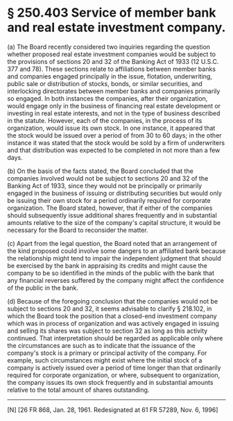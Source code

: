 # § 250.403   Service of member bank and real estate investment company.

(a) The Board recently considered two inquiries regarding the question whether proposed real estate investment companies would be subject to the provisions of sections 20 and 32 of the Banking Act of 1933 (12 U.S.C. 377 and 78). These sections relate to affiliations between member banks and companies engaged principally in the issue, flotation, underwriting, public sale or distribution of stocks, bonds, or similar securities, and interlocking directorates between member banks and companies primarily so engaged. In both instances the companies, after their organization, would engage only in the business of financing real estate development or investing in real estate interests, and not in the type of business described in the statute. However, each of the companies, in the process of its organization, would issue its own stock. In one instance, it appeared that the stock would be issued over a period of from 30 to 60 days; in the other instance it was stated that the stock would be sold by a firm of underwriters and that distribution was expected to be completed in not more than a few days. 


(b) On the basis of the facts stated, the Board concluded that the companies involved would not be subject to sections 20 and 32 of the Banking Act of 1933, since they would not be principally or primarily engaged in the business of issuing or distributing securities but would only be issuing their own stock for a period ordinarily required for corporate organization. The Board stated, however, that if either of the companies should subsequently issue additional shares frequently and in substantial amounts relative to the size of the company's capital structure, it would be necessary for the Board to reconsider the matter. 


(c) Apart from the legal question, the Board noted that an arrangement of the kind proposed could involve some dangers to an affiliated bank because the relationship might tend to impair the independent judgment that should be exercised by the bank in appraising its credits and might cause the company to be so identified in the minds of the public with the bank that any financial reverses suffered by the company might affect the confidence of the public in the bank. 


(d) Because of the foregoing conclusion that the companies would not be subject to sections 20 and 32, it seems advisable to clarify § 218.102, in which the Board took the position that a closed-end investment company which was in process of organization and was actively engaged in issuing and selling its shares was subject to section 32 as long as this activity continued. That interpretation should be regarded as applicable only where the circumstances are such as to indicate that the issuance of the company's stock is a primary or principal activity of the company. For example, such circumstances might exist where the initial stock of a company is actively issued over a period of time longer than that ordinarily required for corporate organization, or where, subsequent to organization, the company issues its own stock frequently and in substantial amounts relative to the total amount of shares outstanding.



---

[N] [26 FR 868, Jan. 28, 1961. Redesignated at 61 FR 57289, Nov. 6, 1996] 




